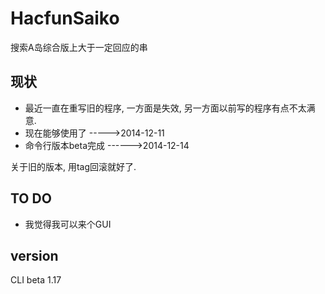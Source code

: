 HacfunSaiko
===============
搜索A岛综合版上大于一定回应的串  


现状
----------
- 最近一直在重写旧的程序, 一方面是失效, 另一方面以前写的程序有点不太满意.  
- 现在能够使用了 ----->2014-12-11
- 命令行版本beta完成 ------>2014-12-14

关于旧的版本, 用tag回滚就好了.

TO DO
---------
- 我觉得我可以来个GUI

version
---------
CLI beta 1.17 